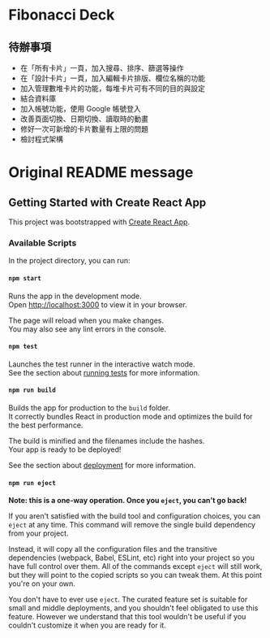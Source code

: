 # Fibonacci Deck

## 待辦事項
- 在「所有卡片」一頁，加入搜尋、排序、篩選等操作
- 在「設計卡片」一頁，加入編輯卡片排版、欄位名稱的功能
- 加入管理數堆卡片的功能，每堆卡片可有不同的目的與設定
- 結合資料庫
- 加入帳號功能，使用 Google 帳號登入
- 改善頁面切換、日期切換、讀取時的動畫
- 修好一次可新增的卡片數量有上限的問題
- 檢討程式架構

# Original README message

## Getting Started with Create React App

This project was bootstrapped with [Create React App](https://github.com/facebook/create-react-app).

### Available Scripts

In the project directory, you can run:

#### `npm start`

Runs the app in the development mode.\
Open [http://localhost:3000](http://localhost:3000) to view it in your browser.

The page will reload when you make changes.\
You may also see any lint errors in the console.

#### `npm test`

Launches the test runner in the interactive watch mode.\
See the section about [running tests](https://facebook.github.io/create-react-app/docs/running-tests) for more information.

#### `npm run build`

Builds the app for production to the `build` folder.\
It correctly bundles React in production mode and optimizes the build for the best performance.

The build is minified and the filenames include the hashes.\
Your app is ready to be deployed!

See the section about [deployment](https://facebook.github.io/create-react-app/docs/deployment) for more information.

#### `npm run eject`

**Note: this is a one-way operation. Once you `eject`, you can't go back!**

If you aren't satisfied with the build tool and configuration choices, you can `eject` at any time. This command will remove the single build dependency from your project.

Instead, it will copy all the configuration files and the transitive dependencies (webpack, Babel, ESLint, etc) right into your project so you have full control over them. All of the commands except `eject` will still work, but they will point to the copied scripts so you can tweak them. At this point you're on your own.

You don't have to ever use `eject`. The curated feature set is suitable for small and middle deployments, and you shouldn't feel obligated to use this feature. However we understand that this tool wouldn't be useful if you couldn't customize it when you are ready for it.

